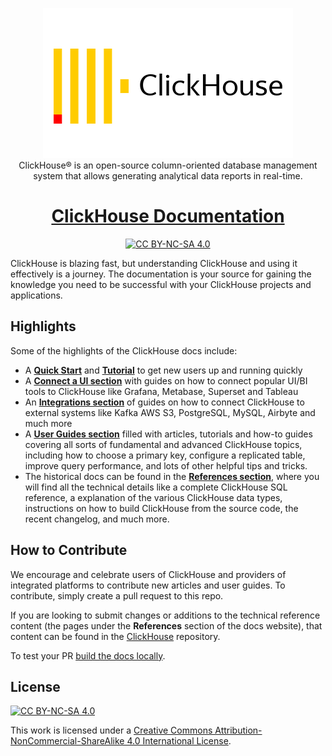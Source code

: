 
<p align="center">
  <img src="https://github.com/ClickHouse/clickHouse-presentations/raw/master/images/logo-400x240.png" alt="ClickHouse — open source distributed column-oriented DBMS"/>
  <br/>
  ClickHouse® is an open-source column-oriented database management system that allows generating analytical data reports in real-time.
</p>

<h1 align="center">
  <a href="https://clickhouse.com/docs/">
    ClickHouse Documentation
  </a>
</h1>

<span align="center">
  
[![CC BY-NC-SA 4.0][cc-by-nc-sa-shield]][cc-by-nc-sa]

[cc-by-nc-sa]: http://creativecommons.org/licenses/by-nc-sa/4.0/
[cc-by-nc-sa-image]: https://licensebuttons.net/l/by-nc-sa/4.0/88x31.png
[cc-by-nc-sa-shield]: https://img.shields.io/badge/License-CC%20BY--NC--SA%204.0-lightgrey.svg

</span>

ClickHouse is blazing fast, but understanding ClickHouse and using it effectively is a journey. The documentation is your source for gaining the knowledge you need to be successful with your ClickHouse projects and applications.

## Highlights

Some of the highlights of the ClickHouse docs include:

- A **[Quick Start](https://clickhouse.com/docs/quick-start)** and **[Tutorial](https://clickhouse.com/docs/en/tutorial)** to get new users up and running quickly
- A **[Connect a UI section](https://clickhouse.com/docs/en/connect-a-ui)** with guides on how to connect popular UI/BI tools to ClickHouse like Grafana, Metabase, Superset and Tableau
- An **[Integrations section](https://clickhouse.com/docs/en/integrations)** of guides on how to connect ClickHouse to external systems like Kafka AWS S3, PostgreSQL, MySQL, Airbyte and much more
- A **[User Guides section](https://clickhouse.com/docs/en/guides)** filled with articles, tutorials and how-to guides covering all sorts of fundamental and advanced ClickHouse topics, including how to choose a primary key, configure a replicated table, improve query performance, and lots of other helpful tips and tricks.
- The historical docs can be found in the **[References section](https://clickhouse.com/docs/en)**, where you will find all the technical details like a complete ClickHouse SQL reference, a explanation of the various ClickHouse data types, instructions on how to build ClickHouse from the source code, the recent changelog, and much more.

## How to Contribute

We encourage and celebrate users of ClickHouse and providers of integrated platforms to contribute new articles and user guides. To contribute, simply create a pull request to this repo.

If you are looking to submit changes or additions to the technical reference content (the pages under the **References** section of the docs website), that content can be found in the [ClickHouse](https://github.com/ClickHouse/ClickHouse/tree/master/docs/en) repository.

To test your PR [build the docs locally](https://github.com/ClickHouse/clickhouse-docs/blob/main/contrib-writing-guide.md#building_the_docs_locally).

## License

[![CC BY-NC-SA 4.0][cc-by-nc-sa-image]][cc-by-nc-sa]

This work is licensed under a [Creative Commons Attribution-NonCommercial-ShareAlike 4.0 International License][cc-by-nc-sa].
